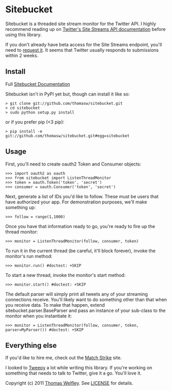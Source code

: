 # Sitebucket

Sitebucket is a threaded site stream monitor for the Twitter API. I highly recommend reading up on [Twitter's Site Streams API documentation](http://dev.twitter.com/pages/site_streams) before using this library.

If you don't already have beta access for the Site Streams endpoint, you'll need to [request it](https://spreadsheets.google.com/viewform?hl=en&formkey=dFBTbHZIMVhseUtqS2NkT283RTluX3c6MQ&ndplr=1#gid=0). It seems that Twitter usually responds to submissions within 2 weeks.

## Install

Full [Sitebucket Documentation](http://thomasw.github.com/sitebucket/)

Sitebucket isn't in PyPI yet but, though can install it like so:

    > git clone git://github.com/thomasw/sitebucket.git
    > cd sitebucket
    > sudo python setup.py install

or if you prefer pip (<3 pip):

    > pip install -e git://github.com/thomasw/sitebucket.git#egg=sitebucket

## Usage

First, you'll need to create oauth2 Token and Consumer objects:

    >>> import oauth2 as oauth
    >>> from sitebucket import ListenThreadMonitor
    >>> token = oauth.Token('token', 'secret')
    >>> consumer = oauth.Consumer('token', 'secret')

Next, generate a list of IDs you'd like to follow. These must be users that have authorized your app. For demonstration purposes, we'll make something up:

    >>> follow = range(1,1000)

Once you have that information ready to go, you're ready to fire up the thread
monitor:

    >>> monitor = ListenThreadMonitor(follow, consumer, token)

To run it in the current thread (be careful, it'll block forever), invoke the monitor's run method:

    >>> monitor.run() #doctest: +SKIP
    
To start a new thread, invoke the monitor's start method:

    >>> monitor.start() #doctest: +SKIP
    
The default parser will simply print all tweets any of your streaming connections receive. You'll likely want to do something other than that when you receive data. To make that happen, extend sitebucket.parser.BaseParser and pass an instance of your sub-class to the monitor when you instantiate it:

    >>> monitor = ListenThreadMonitor(follow, consumer, token, parser=MyParser()) #doctest: +SKIP

## Everything else

If you'd like to hire me, check out the [Match Strike](http://matchstrike.net/) site.

I looked to [Tweepy](http://github.com/joshthecoder/tweepy) a lot while writing this library. If you're working on something that needs to talk to Twitter, give it a go. You'll love it.

Copyright (c) 2011 [Thomas Welfley](http://welfley.me/). See [LICENSE](http://github.com/thomasw/sitebucket/blob/master/LICENSE) for details.
